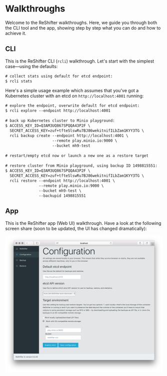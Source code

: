 # Walkthroughs

Welcome to the ReShifter walkthroughs. Here, we guide you through both the CLI tool and the app, showing step by step what you can do and how to achieve it.

## CLI

This is the ReShifter CLI (`rcli`) walkthrough. Let's start with the simplest case—using the defaults:

```
# collect stats using default for etcd endpoint:
$ rcli stats

```

Here's a simple usage example which assumes that you've got a Kubernetes cluster with an etcd on `http://localhost:4001` running:

```
# explore the endpoint, overwrite default for etcd endpoint:
$ rcli explore --endpoint http://localhost:4001

# back up Kubernetes cluster to Minio playground:
$ ACCESS_KEY_ID=Q3AM3UQ867SPQQA43P2F \
  SECRET_ACCESS_KEY=zuf+tfteSlswRu7BJ86wekitnifILbZam1KYY3TG \
  rcli backup create --endpoint http://localhost:4001 \
                     --remote play.minio.io:9000 \
                     --bucket mh9-test

# restart/empty etcd now or launch a new one as a restore target

# restore cluster from Minio playground, using backup ID 1498815551:
$ ACCESS_KEY_ID=Q3AM3UQ867SPQQA43P2F \
  SECRET_ACCESS_KEY=zuf+tfteSlswRu7BJ86wekitnifILbZam1KYY3TG \
  rcli restore --endpoint http://localhost:4001 \
               --remote play.minio.io:9000 \
               --bucket mh9-test \
               --backupid 1498815551
```

## App

This is the ReShifter app (Web UI) walkthrough. Have a look at the following screen share (soon to be updated, the UI has changed dramatically):

[![Screen cast: Introducing ReShifter](../images/reshifter-ui.png)](https://www.useloom.com/share/e590aedeb95b441fb23ab4f9e9e80c32 "Introducing ReShifter")  
